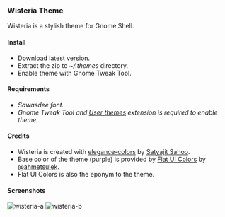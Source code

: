### Wisteria Theme

Wisteria is a stylish theme for Gnome Shell.

#### Install

- [Download](https://github.com/dbtek/wisteria/archive/master.zip) latest version.
- Extract the zip to *~/.themes* directory.
- Enable theme with Gnome Tweak Tool.

#### Requirements

- *Sawasdee font.*
- *Gnome Tweak Tool and [User themes](https://extensions.gnome.org/extension/19/user-themes/) extension is required to enable theme.*

#### Credits

- Wisteria is created with [elegance-colors](https://github.com/satya164/elegance-colors) by [Satyajit Sahoo](mailto:satyajit.happy@gmail.com).
- Base color of the theme (purple) is provided by [Flat UI Colors](flatuicolors.com) by [@ahmetsulek](https://twitter.com/ahmetsulek).
- Flat UI Colors is also the eponym to the theme.

#### Screenshots

![wisteria-a](https://raw.github.com/dbtek/wisteria/master/wisteria-a.png)
![wisteria-b](https://raw.github.com/dbtek/wisteria/master/wisteria-b.png)
